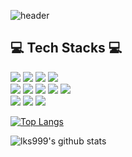 ![header](https://capsule-render.vercel.app/api?type=soft&color=auto&text=Good%20to%20use%20with%20other%20readme&fontSize=40&animation=twinkling)

## 💻 Tech Stacks 💻

<div>
<img src="https://img.shields.io/badge/java-25316D?style=flat-plastic&logo=java&logoColor=white"> 
<img src="https://img.shields.io/badge/html5-F7A76C?style=flat-plastic&logo=html5&logoColor=white">
<img src="https://img.shields.io/badge/css-277BC0?style=flat-plastic&logo=css3&logoColor=white">
<img src="https://img.shields.io/badge/jquery-3B9AE1?style=flat-plastic&logo=jquery&logoColor=white">
</br>
<img src="https://img.shields.io/badge/oracle-FFB4B4?style=flat-plastic&logo=oracle&logoColor=white">
<img src="https://img.shields.io/badge/spring-6DB33F?style=flat-plastic&logo=spring&logoColor=white">
<img src="https://img.shields.io/badge/springboot-6DB33F?style=flat-plastic&logo=springboot&logoColor=white">
<img src="https://img.shields.io/badge/Apache Tomcat-F8DC75?style=flat-plastic&logo=Apache Tomcat&logoColor=black">
<img src="https://img.shields.io/badge/bootstrap-7952B3?style=flat-plastic&logo=bootstrap&logoColor=white">
</br>
<img src="https://img.shields.io/badge/Visual Studio Code-007ACC?style=flat-plastic&logo=Visual Studio Code&logoColor=white">
<img src="https://img.shields.io/badge/Eclipse IDE-2C2255?style=flat-plastic&logo=Eclipse IDE&logoColor=white">
<img src="https://img.shields.io/badge/github-181717?style=flat-plastic&logo=github&logoColor=white"
</div>

[![Top Langs](https://github-readme-stats.vercel.app/api/top-langs/?username=lks999&layout=compact)](https://github.com/anuraghazra/github-readme-stats)


![lks999's github stats](https://github-readme-stats.vercel.app/api?username=lks999&show_icons=true)

